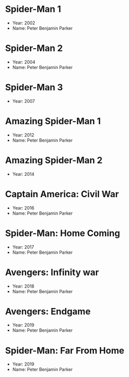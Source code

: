 # Spider-Man 1
- Year: 2002
- Name: Peter Benjamin Parker

# Spider-Man 2
- Year: 2004
- Name: Peter Benjamin Parker

# Spider-Man 3
- Year: 2007

# Amazing Spider-Man 1
- Year: 2012
- Name: Peter Benjamin Parker

# Amazing Spider-Man 2
- Year: 2014

# Captain America: Civil War
- Year: 2016
- Name: Peter Benjamin Parker

# Spider-Man: Home Coming
- Year: 2017
- Name: Peter Benjamin Parker

# Avengers: Infinity war
- Year: 2018
- Name: Peter Benjamin Parker

# Avengers: Endgame
- Year: 2019
- Name: Peter Benjamin Parker

# Spider-Man: Far From Home
- Year: 2019
- Name: Peter Benjamin Parker
